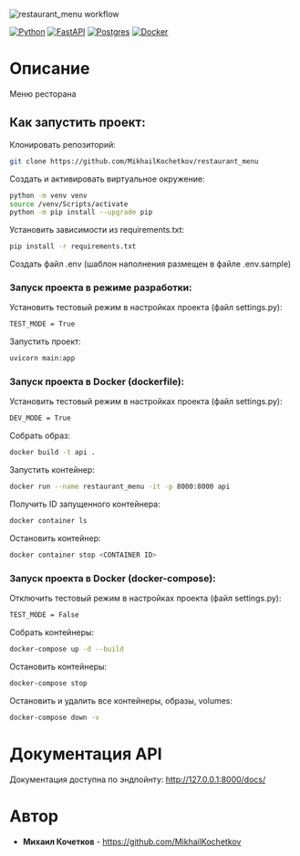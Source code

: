 ![restaurant_menu workflow](https://github.com/MikhailKochetkov/restaurant_menu/actions/workflows/main.yml/badge.svg?branch=main&event=push)

[![Python](https://img.shields.io/badge/python-3670A0?style=for-the-badge&logo=python&logoColor=ffdd54)](https://www.python.org/)
[![FastAPI](https://img.shields.io/badge/FastAPI-005571?style=for-the-badge&logo=fastapi)](https://fastapi.tiangolo.com/)
[![Postgres](https://img.shields.io/badge/postgres-%23316192.svg?style=for-the-badge&logo=postgresql&logoColor=white)](https://www.postgresql.org/)
[![Docker](https://img.shields.io/badge/docker-%230db7ed.svg?style=for-the-badge&logo=docker&logoColor=white)](https://www.docker.com/)


# Описание
Меню ресторана

## Как запустить проект:

Клонировать репозиторий:
```bash
git clone https://github.com/MikhailKochetkov/restaurant_menu
```

Создать и активировать виртуальное окружение:
```bash
python -m venv venv
source /venv/Scripts/activate
python -m pip install --upgrade pip
```

Установить зависимости из requirements.txt:
```bash
pip install -r requirements.txt
```

Создать файл .env (шаблон наполнения размещен в файле .env.sample)

### Запуск проекта в режиме разработки:

Установить тестовый режим в настройках проекта (файл settings.py):
```bash
TEST_MODE = True
```

Запустить проект:
```bash
uvicorn main:app
```

### Запуск проекта в Docker (dockerfile):

Установить тестовый режим в настройках проекта (файл settings.py):
```bash
DEV_MODE = True
```

Собрать образ:
```bash
docker build -t api .
```

Запустить контейнер:
```bash
docker run --name restaurant_menu -it -p 8000:8000 api
```

Получить ID запущенного контейнера:
```bash
docker container ls
```

Остановить контейнер:
```bash
docker container stop <CONTAINER ID>
```

### Запуск проекта в Docker (docker-compose):

Отключить тестовый режим в настройках проекта (файл settings.py):
```bash
TEST_MODE = False
```

Собрать контейнеры:
```bash
docker-compose up -d --build
```

Остановить контейнеры:
```bash
docker-compose stop
```

Остановить и удалить все контейнеры, образы, volumes:
```bash
docker-compose down -v
```

# Документация API
Документация доступна по эндпойнту:  http://127.0.0.1:8000/docs/

# Автор

* **Михаил Кочетков** - https://github.com/MikhailKochetkov